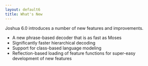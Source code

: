 ```yaml
---
layout: default6
title: What's New
---
```


Joshua 6.0 introduces a number of new features and improvements.

- A new phrase-based decoder that is as fast as Moses
- Significantly faster hierarchical decoding
- Support for class-based language modeling
- Reflection-based loading of feature functions for super-easy
  development of new features
